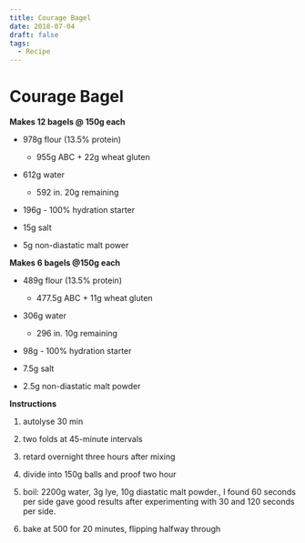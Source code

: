 ```yaml
---
title: Courage Bagel
date: 2018-07-04
draft: false
tags:
  - Recipe
---
```

# **Courage Bagel**

**Makes 12 bagels @ 150g each**

*   978g flour (13.5% protein)
    
    *   955g ABC + 22g wheat gluten
*   612g water
    
    *   592 in. 20g remaining
*   196g - 100% hydration starter
    
*   15g salt
    
*   5g non-diastatic malt power
    

**Makes 6 bagels @150g each**

*   489g flour (13.5% protein)
    
    *   477.5g ABC + 11g wheat gluten
*   306g water
    
    *   296 in. 10g remaining
*   98g - 100% hydration starter
    
*   7.5g salt
    
*   2.5g non-diastatic malt powder
    

**Instructions**

1.  autolyse 30 min
    
2.  two folds at 45-minute intervals
    
3.  retard overnight three hours after mixing
    
4.  divide into 150g balls and proof two hour
    
5.  boil: 2200g water, 3g lye, 10g diastatic malt powder., I found 60 seconds per side gave good results after experimenting with 30 and 120 seconds per side. 
    
6.  bake at 500 for 20 minutes, flipping halfway through